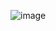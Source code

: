 ![image](https://user-images.githubusercontent.com/76823502/153623676-affd2f5f-78af-4199-b893-708aa98645e8.png)

